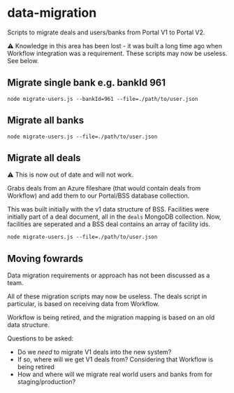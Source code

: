 # data-migration

Scripts to migrate deals and users/banks from Portal V1 to Portal V2.

:warning: Knowledge in this area has been lost - it was built a long time ago when Workflow integration was a requirement. These scripts may now be useless. See below.

## Migrate single bank e.g. bankId 961

```shell
node migrate-users.js --bankId=961 --file=./path/to/user.json
```

## Migrate all banks

```shell
node migrate-users.js --file=./path/to/user.json
```

## Migrate all deals

:warning: This is now out of date and will not work.

Grabs deals from an Azure fileshare (that would contain deals from Workflow) and add them to our Portal/BSS database collection.

This was built initially with the v1 data structure of BSS. Facilities were initially part of a deal document, all in the `deals` MongoDB collection. Now, facilities are seperated and a BSS deal contains an array of facility ids.

```shell
node migrate-users.js --file=./path/to/user.json
```

## Moving fowrards

Data migration requirements or approach has not been discussed as a team.

All of these migration scripts may now be useless. The deals script in particular, is based on receiving data from Workflow.

Workflow is being retired, and the migration mapping is based on an old data structure.

Questions to be asked:

- Do we _need_ to migrate V1 deals into the new system?
- If so, where will we get V1 deals from? Considering that Workflow is being retired
- How and where will we migrate real world users and banks from for staging/production?
